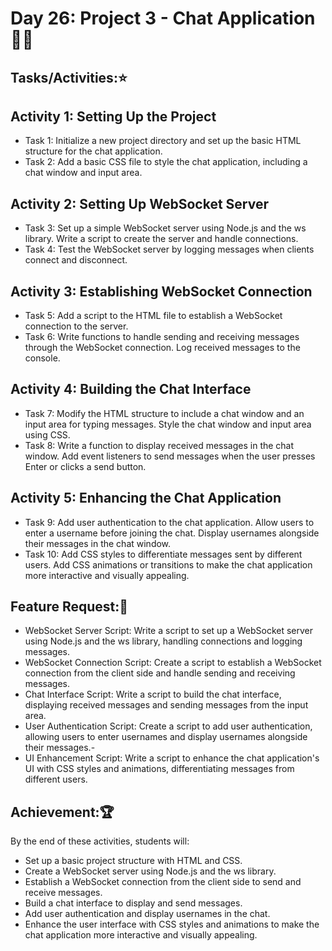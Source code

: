 # Day 26: Project 3 - Chat Application💬🔥
## Tasks/Activities:⭐
## Activity 1: Setting Up the Project
- Task 1: Initialize a new project directory and set up the basic HTML structure for the chat application.
- Task 2: Add a basic CSS file to style the chat application, including a chat window and input area.
## Activity 2: Setting Up WebSocket Server
- Task 3: Set up a simple WebSocket server using Node.js and the ws library. Write a script to create the server and handle connections.
- Task 4: Test the WebSocket server by logging messages when clients connect and disconnect.
## Activity 3: Establishing WebSocket Connection
- Task 5: Add a script to the HTML file to establish a WebSocket connection to the server.
- Task 6: Write functions to handle sending and receiving messages through the WebSocket connection. Log received messages to the console.
## Activity 4: Building the Chat Interface
- Task 7: Modify the HTML structure to include a chat window and an input area for typing messages. Style the chat window and input area using CSS.
- Task 8: Write a function to display received messages in the chat window. Add event listeners to send messages when the user presses Enter or clicks a send button.
## Activity 5: Enhancing the Chat Application
- Task 9: Add user authentication to the chat application. Allow users to enter a username before joining the chat. Display usernames alongside their messages in the chat window.
- Task 10: Add CSS styles to differentiate messages sent by different users. Add CSS animations or transitions to make the chat application more interactive and visually appealing.
## Feature Request:📲
- WebSocket Server Script: Write a script to set up a WebSocket server using Node.js and the ws library, handling connections and logging messages.
- WebSocket Connection Script: Create a script to establish a WebSocket connection from the client side and handle sending and receiving messages.
- Chat Interface Script: Write a script to build the chat interface, displaying received messages and sending messages from the input area.
- User Authentication Script: Create a script to add user authentication, allowing users to enter usernames and display usernames alongside their messages.- 
- UI Enhancement Script: Write a script to enhance the chat application's UI with CSS styles and animations, differentiating messages from different users.
## Achievement:🏆
By the end of these activities, students will:

- Set up a basic project structure with HTML and CSS.
- Create a WebSocket server using Node.js and the ws library.
- Establish a WebSocket connection from the client side to send and receive messages.
- Build a chat interface to display and send messages.
- Add user authentication and display usernames in the chat.
- Enhance the user interface with CSS styles and animations to make the chat application more interactive and visually appealing.
